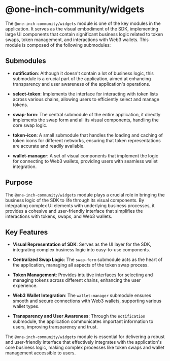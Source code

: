 # @one-inch-community/widgets

The `@one-inch-community/widgets` module is one of the key modules in the application. It serves as the visual embodiment of the SDK, implementing large UI components that contain significant business logic related to token swaps, token management, and interactions with Web3 wallets. This module is composed of the following submodules:

## Submodules

- **notification**: Although it doesn't contain a lot of business logic, this submodule is a crucial part of the application, aimed at enhancing transparency and user awareness of the application's operations.

- **select-token**: Implements the interface for interacting with token lists across various chains, allowing users to efficiently select and manage tokens.

- **swap-form**: The central submodule of the entire application, it directly implements the swap form and all its visual components, handling the core swap logic.

- **token-icon**: A small submodule that handles the loading and caching of token icons for different networks, ensuring that token representations are accurate and readily available.

- **wallet-manager**: A set of visual components that implement the logic for connecting to Web3 wallets, providing users with seamless wallet integration.

## Purpose

The `@one-inch-community/widgets` module plays a crucial role in bringing the business logic of the SDK to life through its visual components. By integrating complex UI elements with underlying business processes, it provides a cohesive and user-friendly interface that simplifies the interactions with tokens, swaps, and Web3 wallets.

## Key Features

- **Visual Representation of SDK**: Serves as the UI layer for the SDK, integrating complex business logic into easy-to-use components.

- **Centralized Swap Logic**: The `swap-form` submodule acts as the heart of the application, managing all aspects of the token swap process.

- **Token Management**: Provides intuitive interfaces for selecting and managing tokens across different chains, enhancing the user experience.

- **Web3 Wallet Integration**: The `wallet-manager` submodule ensures smooth and secure connections with Web3 wallets, supporting various wallet types.

- **Transparency and User Awareness**: Through the `notification` submodule, the application communicates important information to users, improving transparency and trust.

The `@one-inch-community/widgets` module is essential for delivering a robust and user-friendly interface that effectively integrates with the application's core business logic, making complex processes like token swaps and wallet management accessible to users.
